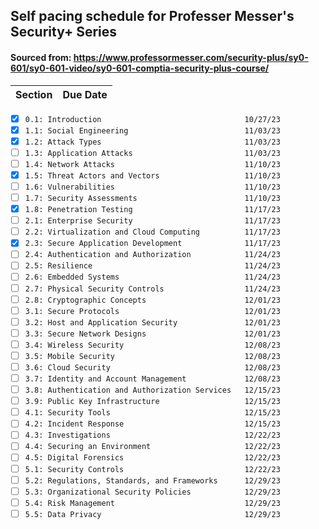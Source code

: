 ## Self pacing schedule for Professer Messer's Security+ Series
#### Sourced from: https://www.professormesser.com/security-plus/sy0-601/sy0-601-video/sy0-601-comptia-security-plus-course/

|Section                                              |Due Date|
|-----------------------------------------------------|--------|
- [X] ```0.1: Introduction                                10/27/23```
- [X] ```1.1: Social Engineering                          11/03/23```
- [X] ```1.2: Attack Types                                11/03/23```
- [ ] ```1.3: Application Attacks                         11/03/23```
- [ ] ```1.4: Network Attacks                             11/10/23```
- [X] ```1.5: Threat Actors and Vectors                   11/10/23```
- [ ] ```1.6: Vulnerabilities                             11/10/23```
- [ ] ```1.7: Security Assessments                        11/10/23```
- [X] ```1.8: Penetration Testing                         11/17/23```
- [ ] ```2.1: Enterprise Security                         11/17/23```
- [ ] ```2.2: Virtualization and Cloud Computing          11/17/23```
- [X] ```2.3: Secure Application Development              11/17/23```
- [ ] ```2.4: Authentication and Authorization            11/24/23```
- [ ] ```2.5: Resilience                                  11/24/23```
- [ ] ```2.6: Embedded Systems                            11/24/23```
- [ ] ```2.7: Physical Security Controls                  11/24/23```
- [ ] ```2.8: Cryptographic Concepts                      12/01/23```
- [ ] ```3.1: Secure Protocols                            12/01/23```
- [ ] ```3.2: Host and Application Security               12/01/23```
- [ ] ```3.3: Secure Network Designs                      12/01/23```
- [ ] ```3.4: Wireless Security                           12/08/23```
- [ ] ```3.5: Mobile Security                             12/08/23```
- [ ] ```3.6: Cloud Security                              12/08/23```
- [ ] ```3.7: Identity and Account Management             12/08/23```
- [ ] ```3.8: Authentication and Authorization Services   12/15/23```
- [ ] ```3.9: Public Key Infrastructure                   12/15/23```
- [ ] ```4.1: Security Tools                              12/15/23```
- [ ] ```4.2: Incident Response                           12/15/23```
- [ ] ```4.3: Investigations                              12/22/23```
- [ ] ```4.4: Securing an Environment                     12/22/23```
- [ ] ```4.5: Digital Forensics                           12/22/23```
- [ ] ```5.1: Security Controls                           12/22/23```
- [ ] ```5.2: Regulations, Standards, and Frameworks      12/29/23```
- [ ] ```5.3: Organizational Security Policies            12/29/23```
- [ ] ```5.4: Risk Management                             12/29/23```
- [ ] ```5.5: Data Privacy                                12/29/23```
